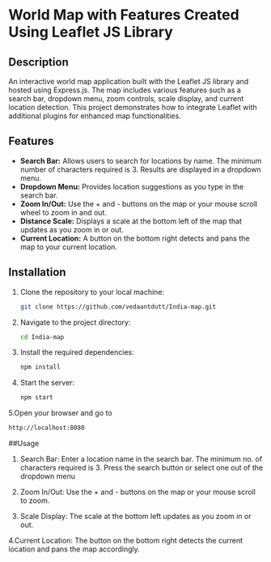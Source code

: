 # World Map with Features Created Using Leaflet JS Library

## Description
An interactive world map application built with the Leaflet JS library and hosted using Express.js. The map includes various features such as a search bar, dropdown menu, zoom controls, scale display, and current location detection. This project demonstrates how to integrate Leaflet with additional plugins for enhanced map functionalities.

## Features
- **Search Bar:** Allows users to search for locations by name. The minimum number of characters required is 3. Results are displayed in a dropdown menu.
- **Dropdown Menu:** Provides location suggestions as you type in the search bar.
- **Zoom In/Out:** Use the + and - buttons on the map or your mouse scroll wheel to zoom in and out.
- **Distance Scale:** Displays a scale at the bottom left of the map that updates as you zoom in or out.
- **Current Location:** A button on the bottom right detects and pans the map to your current location.

## Installation
1. Clone the repository to your local machine:
   ```bash
   git clone https://github.com/vedaantdutt/India-map.git
   ```

2. Navigate to the project directory:
   ```bash
   cd India-map
   ```

3. Install the required dependencies:
   ```bash
   npm install
   ```

4. Start the server:
   ```bash
   npm start
   ```


5.Open your browser and go to
   ```bash
   http://localhost:8080
   ```

##Usage
1. Search Bar: Enter a location name in the search bar. The minimum no. of characters required is 3. 
Press the search button or select one out of the dropdown menu

2. Zoom In/Out: Use the + and - buttons on the map or your mouse scroll to zoom.

3. Scale Display: The scale at the bottom left updates as you zoom in or out.

4.Current Location: The button on the bottom right detects the current location and pans the map accordingly.


